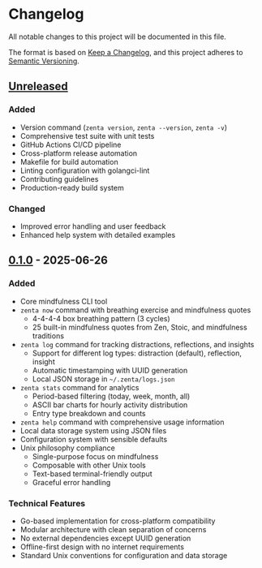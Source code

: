 # Changelog

All notable changes to this project will be documented in this file.

The format is based on [Keep a Changelog](https://keepachangelog.com/en/1.0.0/),
and this project adheres to [Semantic Versioning](https://semver.org/spec/v2.0.0.html).

## [Unreleased]

### Added
- Version command (`zenta version`, `zenta --version`, `zenta -v`)
- Comprehensive test suite with unit tests
- GitHub Actions CI/CD pipeline
- Cross-platform release automation
- Makefile for build automation
- Linting configuration with golangci-lint
- Contributing guidelines
- Production-ready build system

### Changed
- Improved error handling and user feedback
- Enhanced help system with detailed examples

## [0.1.0] - 2025-06-26

### Added
- Core mindfulness CLI tool
- `zenta now` command with breathing exercise and mindfulness quotes
  - 4-4-4-4 box breathing pattern (3 cycles)
  - 25 built-in mindfulness quotes from Zen, Stoic, and mindfulness traditions
- `zenta log` command for tracking distractions, reflections, and insights
  - Support for different log types: distraction (default), reflection, insight
  - Automatic timestamping with UUID generation
  - Local JSON storage in `~/.zenta/logs.json`
- `zenta stats` command for analytics
  - Period-based filtering (today, week, month, all)
  - ASCII bar charts for hourly activity distribution
  - Entry type breakdown and counts
- `zenta help` command with comprehensive usage information
- Local data storage system using JSON files
- Configuration system with sensible defaults
- Unix philosophy compliance
  - Single-purpose focus on mindfulness
  - Composable with other Unix tools
  - Text-based terminal-friendly output
  - Graceful error handling

### Technical Features
- Go-based implementation for cross-platform compatibility
- Modular architecture with clean separation of concerns
- No external dependencies except UUID generation
- Offline-first design with no internet requirements
- Standard Unix conventions for configuration and data storage

[Unreleased]: https://github.com/e6a5/zenta/compare/v0.1.0...HEAD
[0.1.0]: https://github.com/e6a5/zenta/releases/tag/v0.1.0 